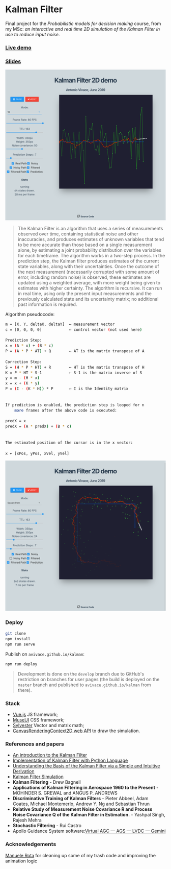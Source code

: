 # Kalman Filter

Final project for the *Probabilistic models for decision making* course, from my MSc: *an interactive and real time 2D simulation of the Kalman Filter in use to reduce input noise*.

### [Live demo](https://avivace.github.io/kalman)

### [Slides](slides.pdf)

![](screenshot1.png)

> The Kalman Filter is an algorithm that uses a series of measurements observed over time, containing statistical noise and other inaccuracies, and produces estimates of unknown variables that tend to be more accurate than those based on a single measurement alone, by estimating a joint probability distribution over the variables for each timeframe.
> The algorithm works in a two-step process. In the prediction step, the Kalman filter produces estimates of the current state variables, along with their uncertainties. Once the outcome of the next measurement (necessarily corrupted with some amount of error, including random noise) is observed, these estimates are updated using a weighted average, with more weight being given to estimates with higher certainty. The algorithm is recursive. It can run in real time, using only the present input measurements and the previously calculated state and its uncertainty matrix; no additional past information is required. 

Algorithm pseudocode:

```bash
m = [X, Y, deltaX, deltaY]  ← measurement vector
c = [0, 0, 0, 0]            ← control vector (not used here)

Prediction Step:
x = (A * x) + (B * c)
P = (A * P * AT) + Q        ← AT is the matrix transpose of A

Correction Step:
S = (H * P * HT) + R        ← HT is the matrix transpose of H
K = P * HT * S-1            ← S-1 is the matrix inverse of S
y = m - (H * x)
x = x + (K * y)
P = (I - (K * H)) * P       ← I is the Identity matrix


If prediction is enabled, the prediction step is looped for n 
    more frames after the above code is executed:

predX = x
predX = (A * predX) + (B * c)


The estimated position of the cursor is in the x vector:

x ← [xPos, yPos, xVel, yVel] 
```

![](screenshot2.png)

### Deploy

```bash
git clone
npm install
npm run serve
```

Publish on `avivace.github.io/kalman`:

```bash
npm run deploy
```

> Development is done on the `develop` branch due to GitHub's restriction on branches for user pages (the build is deployed on the `master` branch and published to `avivace.github.io/kalman` from there).

### Stack

- [Vue.js](https://vuejs.org/) JS framework;
- [MuseUI](https://muse-ui.org) CSS framework;
- [Sylvester](http://sylvester.jcoglan.com/) Vector and matrix math;
- [CanvasRenderingContext2D web API](https://developer.mozilla.org/en-US/docs/Web/API/CanvasRenderingContext2D) to draw the simulation.

### References and papers

- [An introduction to the Kalman Filter](http://www.cs.utexas.edu/~pstone/Courses/393Rfall13/readings/Welch+Bishop-TR-95.pdf)
- [Implementation of Kalman Filter with Python Language](https://arxiv.org/pdf/1204.0375.pdf)
- [Understanding the Basis of the Kalman Filter via a Simple and Intuitive Derivation](https://courses.engr.illinois.edu/ece420/sp2017/UnderstandingKalmanFilter.pdf)
- [Kalman Filter Simulation](https://www.cs.utexas.edu/~teammco/misc/kalman_filter/)
- **Kalman Filtering** - Drew Bagnell
- **Applications of Kalman Filtering in Aerospace 1960 to the Present** - MOHINDER S. GREWAL and ANGUS P. ANDREWS
- **Discriminative Training of Kalman Filters** - Pieter Abbeel, Adam Coates, Michael Montemerlo, Andrew Y. Ng and Sebastian Thrun
- **Relative Study of Measurement Noise Covariance R and Process
Noise Covariance Q of the Kalman Filter in Estimation.** - Yashpal Singh, Rajesh Mehra
- **Stochastic Filtering** - Rui Castro
- Apollo Guidance System software:[Virtual AGC — AGS — LVDC — Gemini](http://www.ibiblio.org/apollo/)

### Acknowledgements

[Manuele Rota](https://github.com/dubvulture) for cleaning up some of my trash code and improving the animation logic
